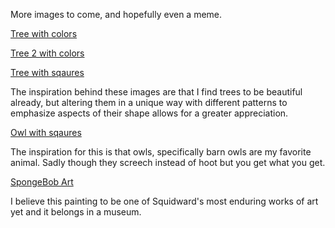 More images to come, and hopefully even a meme.

[Tree with colors](https://user-images.githubusercontent.com/67921793/87799331-14642100-c81b-11ea-831d-6618e4e4c361.png)

[Tree 2 with colors](https://user-images.githubusercontent.com/67921793/87798651-45902180-c81a-11ea-8d16-451b6e033c98.png)

[Tree with sqaures](https://user-images.githubusercontent.com/67921793/87798704-53de3d80-c81a-11ea-845d-2317ae8fd553.png)

The inspiration behind these images are that I find trees to be beautiful already, but altering them in a unique way with different patterns to emphasize aspects of their shape allows for a greater appreciation. 

[Owl with sqaures](https://user-images.githubusercontent.com/67921793/87815617-e9d29200-c833-11ea-8101-08a4d317645a.png)

The inspiration for this is that owls, specifically barn owls are my favorite animal. Sadly though they screech instead of hoot but you get what you get.

[SpongeBob Art](https://user-images.githubusercontent.com/67921793/87817661-569b5b80-c837-11ea-8028-fb3f51aaca5b.png)

I believe this painting to be one of Squidward's most enduring works of art yet and it belongs in a museum. 
